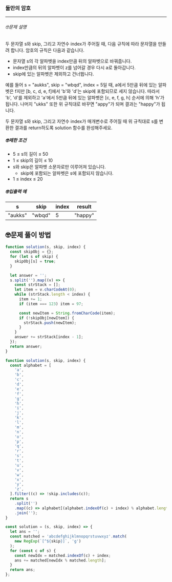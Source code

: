 ### 둘만의 암호

---

###### 🤓문제 설명

두 문자열 s와 skip, 그리고 자연수 index가 주어질 때, 다음 규칙에 따라 문자열을 만들려 합니다. 암호의 규칙은 다음과 같습니다.

- 문자열 s의 각 알파벳을 index만큼 뒤의 알파벳으로 바꿔줍니다.
- index만큼의 뒤의 알파벳이 z를 넘어갈 경우 다시 a로 돌아갑니다.
- skip에 있는 알파벳은 제외하고 건너뜁니다.

예를 들어 s = "aukks", skip = "wbqd", index = 5일 때, a에서 5만큼 뒤에 있는 알파벳은 f지만 [b, c, d, e, f]에서 'b'와 'd'는 skip에 포함되므로 세지 않습니다. 따라서 'b', 'd'를 제외하고 'a'에서 5만큼 뒤에 있는 알파벳은 [c, e, f, g, h] 순서에 의해 'h'가 됩니다. 나머지 "ukks" 또한 위 규칙대로 바꾸면 "appy"가 되며 결과는 "happy"가 됩니다.

두 문자열 s와 skip, 그리고 자연수 index가 매개변수로 주어질 때 위 규칙대로 s를 변환한 결과를 return하도록 solution 함수를 완성해주세요.

##### 🤓제한 조건

- 5 ≤ s의 길이 ≤ 50
- 1 ≤ skip의 길이 ≤ 10
- s와 skip은 알파벳 소문자로만 이루어져 있습니다.
  - skip에 포함되는 알파벳은 s에 포함되지 않습니다.
- 1 ≤ index ≤ 20

##### 🤓입출력 예

| s       | skip   | index | result  |
| ------- | ------ | ----- | ------- |
| "aukks" | "wbqd" | 5     | "happy" |

## 🤓문제 풀이 방법

```javascript
function solution(s, skip, index) {
  const skipObj = {};
  for (let s of skip) {
    skipObj[s] = true;
  }

  let answer = '';
  s.split('').map((v) => {
    const strStack = [];
    let item = v.charCodeAt(0);
    while (strStack.length < index) {
      item += 1;
      if (item === 123) item = 97;

      const newItem = String.fromCharCode(item);
      if (!skipObj[newItem]) {
        strStack.push(newItem);
      }
    }
    answer += strStack[index - 1];
  });
  return answer;
}
```

```javascript
function solution(s, skip, index) {
  const alphabet = [
    'a',
    'b',
    'c',
    'd',
    'e',
    'f',
    'g',
    'h',
    'i',
    'j',
    'k',
    'l',
    'm',
    'n',
    'o',
    'p',
    'q',
    'r',
    's',
    't',
    'u',
    'v',
    'w',
    'x',
    'y',
    'z',
  ].filter((c) => !skip.includes(c));
  return s
    .split('')
    .map((c) => alphabet[(alphabet.indexOf(c) + index) % alphabet.length])
    .join('');
}
```

```javascript
const solution = (s, skip, index) => {
  let ans = '';
  const matched = 'abcdefghijklmnopqrstuvwxyz'.match(
    new RegExp(`[^${skip}]`, 'g')
  );
  for (const c of s) {
    const newIdx = matched.indexOf(c) + index;
    ans += matched[newIdx % matched.length];
  }
  return ans;
};
```
